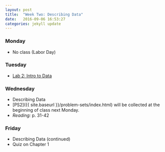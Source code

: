 ```yaml
---
layout: post
title:  "Week Two: Describing Data"
date:   2016-09-06 16:53:27
categories: jekyll update
---
```


### Monday
- No class (Labor Day)
    
### Tuesday
- <a href = "{{ site.baseurl }}/assets/week-02/intro_to_data.html" target = "_blank">Lab 2: Intro to Data</a>

### Wednesday
- Describing Data
- [PS2]({{ site.baseurl }}/problem-sets/index.html) will be collected at the beginning of class next Monday.
- *Reading:* p. 31-42

### Friday
- Describing Data (continued)
- Quiz on Chapter 1
